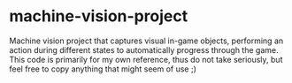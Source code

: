 # machine-vision-project
Machine vision project that captures visual in-game objects, performing an action during different states to automatically progress through the game.
This code is primarily for my own reference, thus do not take seriously, but feel free to copy anything that might seem of use ;)
